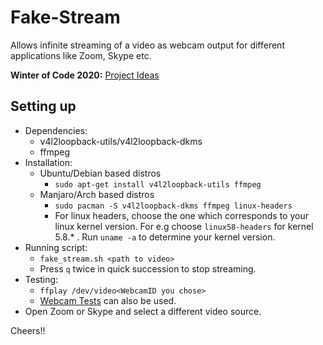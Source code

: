 # Fake-Stream
Allows infinite streaming of a video as webcam output for different applications like Zoom, Skype etc.

**Winter of Code 2020:** [Project Ideas](https://github.com/dsc-iem/WoC-Project-Ideas#fake-stream)

## Setting up
* Dependencies:
  * v4l2loopback-utils/v4l2loopback-dkms
  * ffmpeg
* Installation:
  * Ubuntu/Debian based distros
    * `sudo apt-get install v4l2loopback-utils ffmpeg`
  * Manjaro/Arch based distros
    * `sudo pacman -S v4l2loopback-dkms ffmpeg linux-headers`
    * For linux headers, choose the one which corresponds to your linux kernel version. For e.g choose `linux58-headers` for kernel 5.8.* . Run `uname -a` to determine your kernel version.
* Running script:
  * `fake_stream.sh <path to video>`
  * Press `q` twice in quick succession to stop streaming.
* Testing:
  * `ffplay /dev/video<WebcamID you chose>`
  * [Webcam Tests](https://webcamtests.com/) can also be used.
*  Open Zoom or Skype and select a different video source.


Cheers!!
